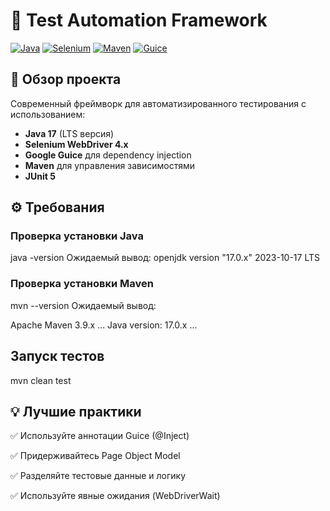 # 🚀 Test Automation Framework

[![Java](https://img.shields.io/badge/Java-17-blue.svg)](https://openjdk.org/)
[![Selenium](https://img.shields.io/badge/Selenium-4.x-green.svg)](https://selenium.dev/)
[![Maven](https://img.shields.io/badge/Maven-3.9+-orange.svg)](https://maven.apache.org/)
[![Guice](https://img.shields.io/badge/Guice-5.1-lightgrey.svg)](https://github.com/google/guice)

## 🌟 Обзор проекта

Современный фреймворк для автоматизированного тестирования с использованием:

- **Java 17** (LTS версия)
- **Selenium WebDriver 4.x**
- **Google Guice** для dependency injection
- **Maven** для управления зависимостями
- **JUnit 5**

## ⚙️ Требования

### Проверка установки Java

java -version
Ожидаемый вывод:
openjdk version "17.0.x" 2023-10-17 LTS


### Проверка установки Maven

mvn --version
Ожидаемый вывод:

Apache Maven 3.9.x ...
Java version: 17.0.x ...

## Запуск тестов

mvn clean test



## 💡 Лучшие практики

✅ Используйте аннотации Guice (@Inject)

✅ Придерживайтесь Page Object Model

✅ Разделяйте тестовые данные и логику

✅ Используйте явные ожидания (WebDriverWait)
